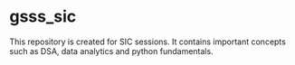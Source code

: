 # gsss_sic
This repository is created for SIC sessions. It contains important concepts such as DSA, data analytics and python fundamentals.
